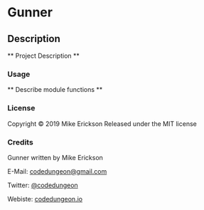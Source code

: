 # Gunner

## Description

** Project Description **

### Usage

** Describe module functions **

### License

Copyright &copy; 2019 Mike Erickson
Released under the MIT license

### Credits

Gunner written by Mike Erickson

E-Mail: [codedungeon@gmail.com](mailto:codedungeon@gmail.com)

Twitter: [@codedungeon](http://twitter.com/codedungeon)

Webiste: [codedungeon.io](http://codedungeon.io)
